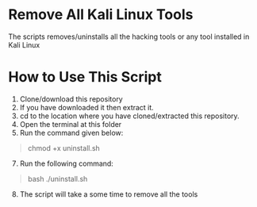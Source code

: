 # Remove All Kali Linux Tools
The scripts removes/uninstalls all the hacking tools or any tool installed in Kali Linux


# How to Use This Script
1. Clone/download this repository
2. If you have downloaded it then extract it.
3. cd to the location where you have cloned/extracted this repository.
4. Open the terminal at this folder 
5. Run the command given below:
  > chmod +x uninstall.sh
7. Run the following command:
  > bash ./uninstall.sh
8. The script will take a some time to remove all the tools
